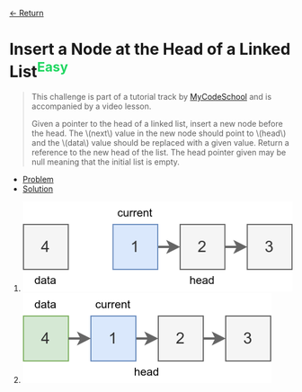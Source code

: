 [&larr; Return](https://hanggrian.github.io/grind-hackerrank/)

# Insert a Node at the Head of a Linked List<sup style="color: rgb(32, 215, 97);">Easy</sup>

> This challenge is part of a tutorial track by [MyCodeSchool](http://www.youtube.com/mycodeschool)
  and is accompanied by a video lesson.
>
> Given a pointer to the head of a linked list, insert a new node before the
  head. The \\(next\\) value in the new node should point to \\(head\\) and the
  \\(data\\) value should be replaced with a given value. Return a reference to
  the new head of the list. The head pointer given may be null meaning that the
  initial list is empty.

- [Problem](https://www.hackerrank.com/challenges/insert-a-node-at-the-head-of-a-linked-list/)
- [Solution](https://github.com/hanggrian/grind-hackerrank/blob/main/algorithms/src/main/java/ds/InsertANodeAtTheHeadOfALinkedList.java)

1.  ![](https://github.com/hanggrian/grind-hackerrank/raw/assets/algorithms/ds/insert-a-node-at-the-head-of-a-linked-list1.svg)
1.  ![](https://github.com/hanggrian/grind-hackerrank/raw/assets/algorithms/ds/insert-a-node-at-the-head-of-a-linked-list2.svg)
